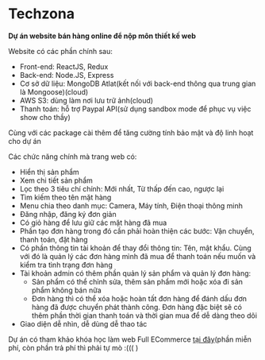 # Techzona

**Dự án website bán hàng online để nộp môn thiết kế web**

Website có các phần chính sau:
  - Front-end: ReactJS, Redux
  - Back-end: Node.JS, Express
  - Cơ sở dữ liệu: MongoDB Atlat(kết nối với back-end thông qua trung gian là Mongoose)(cloud)
  - AWS S3: dùng làm nơi lưu trữ ảnh(cloud)
  - Thanh toán: hỗ trợ Paypal API(sử dụng sandbox mode để phục vụ việc show cho thầy)

Cùng với các package cài thêm để tăng cường tính bảo mật và độ linh hoạt cho dự án

Các chức năng chính mà trang web có:
  - Hiển thị sản phẩm
  - Xem chi tiết sản phẩm
  - Lọc theo 3 tiêu chí chính: Mới nhất, Từ thấp đến cao, ngược lại
  - Tìm kiếm theo tên mặt hàng
  - Menu chia theo danh mục: Camera, Máy tính, Điện thoại thông minh
  - Đăng nhập, đăng ký đơn giản
  - Có giỏ hàng để lưu giữ các mặt hàng đã mua
  - Phần tạo đơn hàng trong đó cần phải hoàn thiện các bước: Vận chuyển, thanh toán, đặt hàng
  - Có phần thông tin tài khoản để thay đổi thông tin: Tên, mật khẩu. Cùng với đó là quản lý các đơn hàng mình đã mua để thanh toán nếu muốn và kiểm tra tình trạng đơn hàng
  - Tài khoản admin có thêm phần quản lý sản phẩm và quản lý đơn hàng: 
    - Sản phẩm có thể chỉnh sửa, thêm sản phẩm mới hoặc xóa đi sản phẩm không bán nữa
    - Đơn hàng thì có thể xóa hoặc hoàn tất đơn hàng để đánh dấu đơn hàng đã được chuyển phát thành công. Đơn hàng đặc biệt sẽ có thêm phần thời gian thanh toán và thời gian mua để dễ dàng theo dõi
  - Giao diện dễ nhìn, dễ dùng dễ thao tác
  
 Dự án có tham khảo khóa học làm web Full ECommerce [tại đây](https://www.youtube.com/watch?v=Fy9SdZLBTOo&t=1s)(phần miễn phí, còn phần trả phí thì phải tự mò :((( )
 
 
